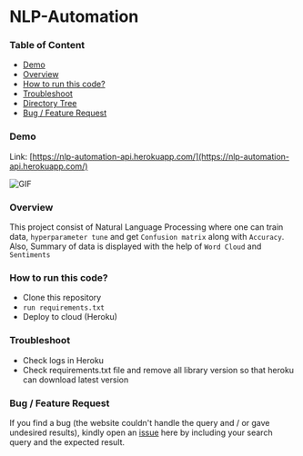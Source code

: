 # NLP-Automation

### Table of Content
  * [Demo](#demo)
  * [Overview](#overview)
  * [How to run this code?](#how-to-run-this-code-?)
  * [Troubleshoot](#troubleshoot)
  * [Directory Tree](#directory-tree)
  * [Bug / Feature Request](#bug-/-feature-request)

### Demo

Link: [https://nlp-automation-api.herokuapp.com/](https://nlp-automation-api.herokuapp.com/)

![GIF](media/nlp-automation.gif)

### Overview

This project consist of Natural Language Processing where one can train data, ```hyperparameter tune``` and get ```Confusion matrix``` along with ```Accuracy```. Also, Summary of data is displayed with the help of ```Word Cloud``` and ```Sentiments```


### How to run this code?

* Clone this repository
* ```run requirements.txt```
* Deploy to cloud (Heroku)

### Troubleshoot

* Check logs in Heroku
* Check requirements.txt file and remove all library version so that heroku can download latest version

### Bug / Feature Request

If you find a bug (the website couldn't handle the query and / or gave undesired results), kindly open an [issue](https://github.com/Mandal-21/NLP-Automation/issues) here by including your search query and the expected result.



